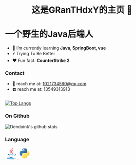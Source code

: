 ### <h1 align="center">这是GRanTHdxY的主页 👋</h1>

<!--
**GranTHdxY/GranTHdxY** is a ✨ _special_ ✨ repository because its `README.md` (this file) appears on your GitHub profile.

Here are some ideas to get you started:

- 🔭 I’m currently working on ...
- 🌱 I’m currently learning ...
- 👯 I’m looking to collaborate on ...
- 🤔 I’m looking for help with ...
- 💬 Ask me about ...
- 📫 How to reach me: ...
- 😄 Pronouns: ...
- ⚡ Fun fact: ...
-->

# 一个野生的Java后端人
- 🌱  I’m currently learning **Java, SpringBoot, vue**
- ⚡  Trying To Be Better
- ❤️  Fun fact: **CounterStrike 2**

### Contact
- :email: reach me at: <1021734560@qq.com>
- :phone: reach me at: 13549313913

###
[![Top Langs](https://github-readme-stats.vercel.app/api/top-langs/?username=GranTHdxY&layout=compact)](https://github.com/GranTHdxY/github-readme-stats)

### On Github
![Dendoink's github stats](https://github-readme-stats.vercel.app/api?username=GRanTHdxY&show_icons=true&theme=radical&count_private=true)

### Language
<a href="https://www.java.com" target="_blank" rel="noreferrer"> <img src="https://raw.githubusercontent.com/devicons/devicon/master/icons/java/java-original.svg" alt="java" width="40" height="40"/> </a><a href="https://www.python.org" target="_blank" rel="noreferrer"> <img src="https://raw.githubusercontent.com/devicons/devicon/master/icons/python/python-original.svg" alt="python" width="40" height="40"/>

